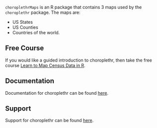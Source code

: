 `choroplethrMaps` is an R package that contains 3 maps used by the `choroplethr` package. The maps are:
  * US States
  * US Counties
  * Countries of the world.

## Free Course

If you would like a guided introduction to choroplethr, then take the free course [Learn to Map Census Data in R](http://www.CensusMappingCourse.com).

## Documentation

Documentation for choroplethr can be found [here](http://www.arilamstein.com/open-source).

## Support

Support for choroplethr can be found [here](http://www.arilamstein.com/choroplethr-support).
